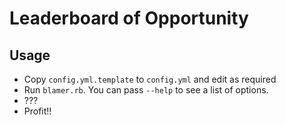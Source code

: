 # Leaderboard of Opportunity

## Usage 

  * Copy `config.yml.template` to `config.yml` and edit as required
  * Run `blamer.rb`. You can pass `--help` to see a list of options.
  * ???
  * Profit!!
